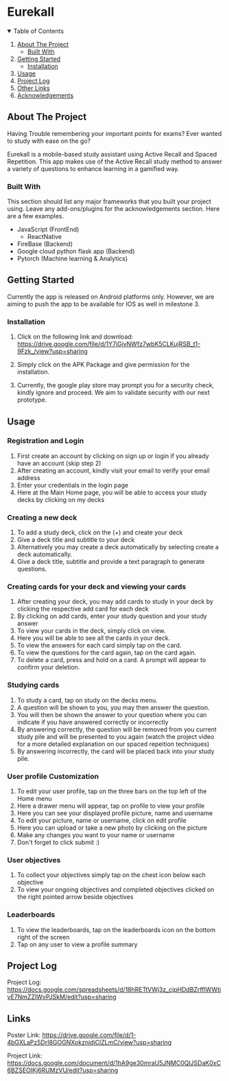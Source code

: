 # Eurekall



<!-- TABLE OF CONTENTS -->
<details open="open">
  <summary>Table of Contents</summary>
  <ol>
    <li>
      <a href="#about-the-project">About The Project</a>
      <ul>
        <li><a href="#built-with">Built With</a></li>
      </ul>
    </li>
    <li>
      <a href="#getting-started">Getting Started</a>
      <ul>
        <li><a href="#installation">Installation</a></li>
      </ul>
    </li>
    <li><a href="#usage">Usage</a></li>
    <li><a href="#roadmap">Project Log</a></li>
    <li><a href="#contact">Other Links</a></li>
    <li><a href="#acknowledgements">Acknowledgements</a></li>
  </ol>
</details>



<!-- ABOUT THE PROJECT -->
## About The Project
Having Trouble remembering your important points for exams?
Ever wanted to study with ease on the go?

Eurekall is a mobile-based study assistant using Active Recall and Spaced Repetition. This app makes use of the Active Recall study method to answer a variety of questions to enhance learning in a gamified way.

### Built With

This section should list any major frameworks that you built your project using. Leave any add-ons/plugins for the acknowledgements section. Here are a few examples.
* JavaScript (FrontEnd)
  - ReactNative
* FireBase (Backend)
* Google cloud python flask app (Backend)
* Pytorch (Machine learning & Analytics)



<!-- GETTING STARTED -->
## Getting Started

Currently the app is released on Android platforms only. However, we are aiming to push the app to be available for IOS as well in milestone 3.


### Installation

1. Click on the following link and download:
https://drive.google.com/file/d/1Y7iGjvNWfz7wbK5CLKujRSB_t1-9Fzk_/view?usp=sharing

2. Simply click on the APK Package and give permission for the installation.

3. Currently, the google play store may prompt you for a security check, kindly ignore and proceed. We aim to validate security with our next prototype.



<!-- USAGE EXAMPLES -->
## Usage

### Registration and Login
1. First create an account by clicking on sign up or login if you already have an account (skip step 2)
2. After creating an account, kindly visit your email to verify your email address
3. Enter your credentials in the login page
4. Here at the Main Home page, you will be able to access your study decks by clicking on my decks

### Creating a new deck
1. To add a study deck, click on the (+) and create your deck
2. Give a deck title and subtitle to your deck
3. Alternatively you may create a deck automatically by selecting create a deck automatically.
4. Give a deck title, subtitle and provide a text paragraph to generate questions.

### Creating cards for your deck and viewing your cards
1. After creating your deck, you may add cards to study in your deck by clicking the respective add card for each deck
2. By clicking on add cards, enter your study question and your study answer
3. To view your cards in the deck, simply click on view.
4. Here you will be able to see all the cards in your deck.
5. To view the answers for each card simply tap on the card.
6. To view the questions for the card again, tap on the card again.
7. To delete a card, press and hold on a card. A prompt will appear to confirm your deletion.

### Studying cards
1. To study a card, tap on study on the decks menu.
2. A question will be shown to you, you may then answer the question.
3. You will then be shown the answer to your question where you can indicate if you have answered correctly or incorrectly
4. By answering correctly, the question will be removed from you current study pile and will be presented to you again (watch the project video for a more detailed explanation on our spaced repeition techniques)
5. By answering incorrectly, the card will be placed back into your study pile.

### User profile Customization 
1. To edit your user profile, tap on the three bars on the top left of the Home menu
2. Here a drawer menu will appear, tap on profile to view your profile
3. Here you can see your displayed profile picture, name and username
4. To edit your picture, name or username, click on edit profile
5. Here you can upload or take a new photo by clicking on the picture
6. Make any changes you want to your name or username
7. Don't forget to click submit :)

### User objectives
1. To collect your objectives simply tap on the chest icon below each objective
2. To view your ongoing objectives and completed objectives clicked on the right pointed arrow beside objectives

### Leaderboards
1. To view the leaderboards, tap on the leaderboards icon on the bottom right of the screen
2. Tap on any user to view a profile summary


<!-- Project Log -->
## Project Log

Project Log: https://docs.google.com/spreadsheets/d/18hRETtVWj3z_cjpHDdBZrfflWWtivE7NmZZIWvPJSkM/edit?usp=sharing



<!-- Other Links -->
## Links

Poster Link: https://drive.google.com/file/d/1-4bGXLaPz5DrI8GOGNXokznidjClZLmC/view?usp=sharing

Project Link: https://docs.google.com/document/d/1hA9ge30mraU5JNMC0QlJSDaK0xC6BZSEOIKj6RUMzVU/edit?usp=sharing

